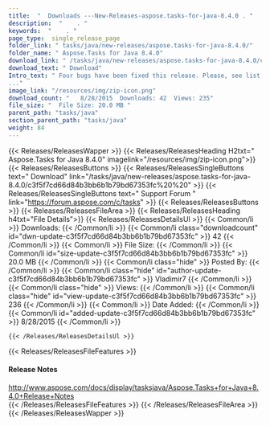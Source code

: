 ```yaml
---
title:  "  Downloads ---New-Releases-aspose.tasks-for-java-8.4.0 . " 
description:  "    . " 
keywords:  "    . " 
page_type:  single_release_page
folder_link: " tasks/java/new-releases/aspose.tasks-for-java-8.4.0/"
folder_name: " Aspose.Tasks for Java 8.4.0"
download_link: " /tasks/java/new-releases/aspose.tasks-for-java-8.4.0/c3f5f7cd66d84b3bb6b1b79bd67353fc"
download_text: " Download"
Intro_text: " Four bugs have been fixed this release. Please, see list of all details below.
..."
image_link: "/resources/img/zip-icon.png"
download_count: "   8/28/2015  Downloads: 42  Views: 235"
file_size: "  File Size: 20.0 MB "
parent_path: "tasks/java"
section_parent_path: "tasks/java"
weight: 84
---
```


{{< Releases/ReleasesWapper >}}
  {{< Releases/ReleasesHeading H2txt=" Aspose.Tasks for Java 8.4.0" imagelink="/resources/img/zip-icon.png">}}
  {{< Releases/ReleasesButtons >}}
    {{< Releases/ReleasesSingleButtons text=" Download" link="/tasks/java/new-releases/aspose.tasks-for-java-8.4.0/c3f5f7cd66d84b3bb6b1b79bd67353fc%20%20" >}}
    {{< Releases/ReleasesSingleButtons text=" Support Forum " link="https://forum.aspose.com/c/tasks" >}}
  {{< Releases/ReleasesButtons >}}
  {{< Releases/ReleasesFileArea >}}
    {{< Releases/ReleasesHeading h4txt="File Details">}}
    {{< Releases/ReleasesDetailsUl >}}
            {{< Common/li  >}} Downloads: {{< /Common/li >}} 
      {{< Common/li class="downloadcount" id="dwn-update-c3f5f7cd66d84b3bb6b1b79bd67353fc" >}} 42 {{< /Common/li >}} 
      {{< Common/li  >}} File Size: {{< /Common/li >}} 
      {{< Common/li id="size-update-c3f5f7cd66d84b3bb6b1b79bd67353fc" >}} 20.0 MB {{< /Common/li >}} 
      {{< Common/li  class="hide" >}} Posted By: {{< /Common/li >}} 
      {{< Common/li class="hide" id="author-update-c3f5f7cd66d84b3bb6b1b79bd67353fc" >}} Vladimir7 {{< /Common/li >}} 
      {{< Common/li class="hide"  >}} Views: {{< /Common/li >}} 
      {{< Common/li class="hide" id="view-update-c3f5f7cd66d84b3bb6b1b79bd67353fc" >}} 236 {{< /Common/li >}} 
      {{< Common/li  >}} Date Added: {{< /Common/li >}} 
      {{< Common/li id="added-update-c3f5f7cd66d84b3bb6b1b79bd67353fc" >}} 8/28/2015 {{< /Common/li >}} 

    {{< /Releases/ReleasesDetailsUl >}}

  {{< Releases/ReleasesFileFeatures >}}
      <h4>Release Notes</h4><div><a href="http://www.aspose.com/docs/display/tasksjava/Aspose.Tasks+for+Java+8.4.0+Release+Notes">http://www.aspose.com/docs/display/tasksjava/Aspose.Tasks+for+Java+8.4.0+Release+Notes</a></div>
  {{< /Releases/ReleasesFileFeatures >}}
 {{< /Releases/ReleasesFileArea >}}
{{< /Releases/ReleasesWapper >}}


